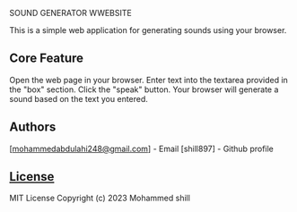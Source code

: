 SOUND GENERATOR WWEBSITE

This is a simple web application for generating sounds using your browser.

## Core Feature

Open the web page in your browser.
Enter text into the textarea provided in the "box" section.
Click the "speak" button.
Your browser will generate a sound based on the text you entered.

## Authors
[mohammedabdulahi248@gmail.com] - Email
[shill897] - Github profile
## [License](LICENSE)
MIT License
Copyright (c) 2023 Mohammed shill 
